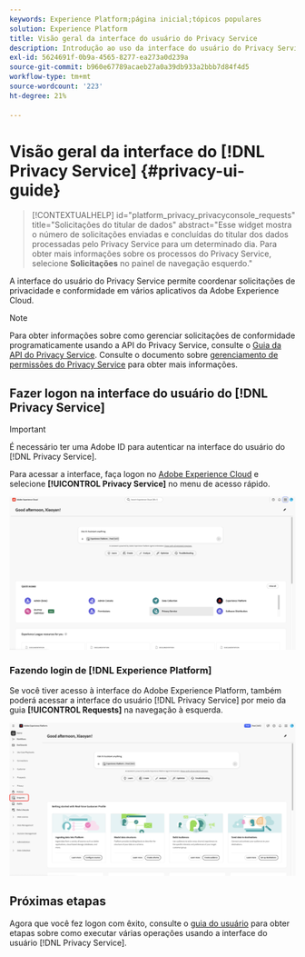 ```yaml
---
keywords: Experience Platform;página inicial;tópicos populares
solution: Experience Platform
title: Visão geral da interface do usuário do Privacy Service
description: Introdução ao uso da interface do usuário do Privacy Service para coordenar e monitorar solicitações de privacidade em vários aplicativos do Experience Cloud.
exl-id: 5624691f-0b9a-4565-8277-ea273a0d239a
source-git-commit: b960e67789acaeb27a0a39db933a2bbb7d84f4d5
workflow-type: tm+mt
source-wordcount: '223'
ht-degree: 21%

---
```


# Visão geral da interface do [!DNL Privacy Service] {#privacy-ui-guide}

>[!CONTEXTUALHELP]
>id="platform_privacy_privacyconsole_requests"
>title="Solicitações do titular de dados"
>abstract="Esse widget mostra o número de solicitações enviadas e concluídas do titular dos dados processadas pelo Privacy Service para um determinado dia. Para obter mais informações sobre os processos do Privacy Service, selecione **Solicitações** no painel de navegação esquerdo."

A interface do usuário do Privacy Service permite coordenar solicitações de privacidade e conformidade em vários aplicativos da Adobe Experience Cloud.

>[!NOTE]
>
>Para obter informações sobre como gerenciar solicitações de conformidade programaticamente usando a API do Privacy Service, consulte o [Guia da API do Privacy Service](../api/overview.md). Consulte o documento sobre [gerenciamento de permissões do Privacy Service](../permissions.md) para obter mais informações.

## Fazer logon na interface do usuário do [!DNL Privacy Service]

>[!IMPORTANT]
>
>É necessário ter uma Adobe ID para autenticar na interface do usuário do [!DNL Privacy Service].

Para acessar a interface, faça logon no [Adobe Experience Cloud](https://experience.adobe.com/) e selecione **[!UICONTROL Privacy Service]** no menu de acesso rápido.

![Painel do Experience Cloud com Privacy Service realçado.](../images/ui-overview/quick-access.png)


### Fazendo login de [!DNL Experience Platform]

Se você tiver acesso à interface do Adobe Experience Platform, também poderá acessar a interface do usuário [!DNL Privacy Service] por meio da guia **[!UICONTROL Requests]** na navegação à esquerda.

![A interface do usuário do Adobe Experience Platform com Solicitações é realçada na barra de navegação à esquerda.](../images/ui-overview/platform.png)

## Próximas etapas

Agora que você fez logon com êxito, consulte o [guia do usuário](user-guide.md) para obter etapas sobre como executar várias operações usando a interface do usuário [!DNL Privacy Service].
